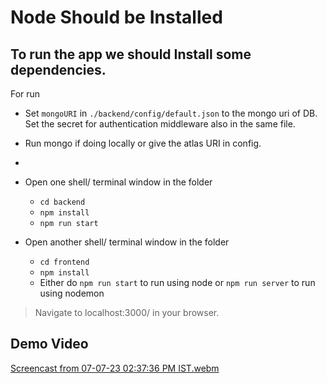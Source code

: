 # Node Should be Installed

## To run the app we should Install some dependencies.

For run

- Set `mongoURI` in `./backend/config/default.json` to the mongo uri of DB. Set the secret for authentication middleware also in the same file.

- Run mongo if doing locally or give the atlas URI in config.
-

- Open one shell/ terminal window in the folder
  - `cd backend`
  - `npm install`
  - `npm run start`
- Open another shell/ terminal window in the folder
  - `cd frontend`
  - `npm install`
  - Either do `npm run start` to run using node or `npm run server` to run using nodemon

> Navigate to localhost:3000/ in your browser.

## Demo Video

[Screencast from 07-07-23 02:37:36 PM IST.webm](https://github.com/sreeharsha225/MovieListings/assets/65012587/dc097efa-d9a0-4403-8bf8-3d8458d58d5f)

